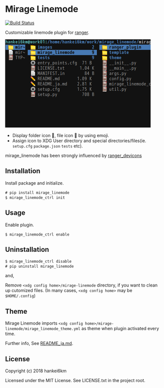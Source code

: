 # Mirage Linemode
[![Build Status](https://travis-ci.org/hankei6km/mirage_linemode.svg?branch=master)](https://travis-ci.org/hankei6km/mirage_linemode)

Customizable linemode plugin for [ranger](https://ranger.github.io/).

![mirage_linemode](https://raw.githubusercontent.com/hankei6km/mirage_linemode/master/images/mirage_linemode.png)
* Display folder icon :file_folder:, file icon :page_facing_up: by using emoji.
* Assign icon to XDG User directory and special directories/files(ie. `setup.cfg` `package.json`  `tests` etc).

mirage\_linemode has been strongly influenced by [ranger\_devicons](https://github.com/alexanderjeurissen/ranger_devicons.git)


## Installation

Install package and initialize.

```
# pip install mirage_linemode
$ mirage_linemode_ctrl init
```


## Usage

Enable plugin.

```
$ mirage_linemode_ctrl enable
```


## Uninstallation

```
$ mirage_linemode_ctrl disable
# pip uninstall mirage_linemode
```

and,

Remove `<xdg config home>/mirage-linemode` directory, if you want to clean up cutomized files.
(In many cases, `<xdg config home>` may be `$HOME/.config`)


## Theme

Mirage Linemode imports `<xdg config home>/mirage-linemode/mirage_linemode_theme.yml` as theme when plugin activated every time.

Further info,
See [README_ja.md](https://github.com/hankei6km/mirage_linemode/blob/master/README_ja.md).


## License

Copyright (c) 2018 hankei6km

Licensed under the MIT License. See LICENSE.txt in the project root.
